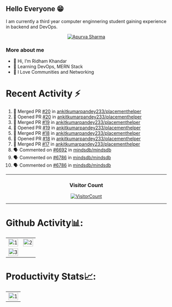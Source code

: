 
## Hello Everyone 😁 

I am currently a third year computer enginnering student gaining experience in backend and DevOps.

<p align="center"><a href="https://github.com/ryo-ma/github-profile-trophy"><img src="https://github-profile-trophy.vercel.app/?username=Rythm18&theme=dracula&column=4&margin-w=15&margin-h=15" alt="Apurva Sharma" /></a></p>


### More about me
- 👋 Hi, I’m Ridham Khandar
- 👀 Learning DevOps, MERN Stack
- 🌱 I Love Communities and Networking




# Recent Activity :zap:
<!--START_SECTION:activity-->
1. 🎉 Merged PR [#20](https://github.com/ankitkumarpandey233/placementhelper/pull/20) in [ankitkumarpandey233/placementhelper](https://github.com/ankitkumarpandey233/placementhelper)
2. 💪 Opened PR [#20](https://github.com/ankitkumarpandey233/placementhelper/pull/20) in [ankitkumarpandey233/placementhelper](https://github.com/ankitkumarpandey233/placementhelper)
3. 🎉 Merged PR [#19](https://github.com/ankitkumarpandey233/placementhelper/pull/19) in [ankitkumarpandey233/placementhelper](https://github.com/ankitkumarpandey233/placementhelper)
4. 💪 Opened PR [#19](https://github.com/ankitkumarpandey233/placementhelper/pull/19) in [ankitkumarpandey233/placementhelper](https://github.com/ankitkumarpandey233/placementhelper)
5. 🎉 Merged PR [#18](https://github.com/ankitkumarpandey233/placementhelper/pull/18) in [ankitkumarpandey233/placementhelper](https://github.com/ankitkumarpandey233/placementhelper)
6. 💪 Opened PR [#18](https://github.com/ankitkumarpandey233/placementhelper/pull/18) in [ankitkumarpandey233/placementhelper](https://github.com/ankitkumarpandey233/placementhelper)
7. 🎉 Merged PR [#17](https://github.com/ankitkumarpandey233/placementhelper/pull/17) in [ankitkumarpandey233/placementhelper](https://github.com/ankitkumarpandey233/placementhelper)
8. 🗣 Commented on [#6692](https://github.com/mindsdb/mindsdb/issues/6692#issuecomment-1623580349) in [mindsdb/mindsdb](https://github.com/mindsdb/mindsdb)
9. 🗣 Commented on [#6786](https://github.com/mindsdb/mindsdb/pull/6786#issuecomment-1623577721) in [mindsdb/mindsdb](https://github.com/mindsdb/mindsdb)
10. 🗣 Commented on [#6786](https://github.com/mindsdb/mindsdb/pull/6786#issuecomment-1623575885) in [mindsdb/mindsdb](https://github.com/mindsdb/mindsdb)
<!--END_SECTION:activity-->

 <hr>

<h3 align="center">Visitor Count</h3>
<a align="center" href="https://profile-counter.glitch.me/{Rythm18}/count.svg">
  
  ![VisitorCount](https://profile-counter.glitch.me/{Rythm18}/count.svg)  
  
</a>

<hr>

# Github Activity📊:

<table>
  <tr>
    <td><img src="https://github-readme-stats.vercel.app/api?username=Rythm18&theme=radical&show_icons=true"  display=block width=100% height=auto  alt="1" ></td>
    <td><img src="https://github-readme-stats.vercel.app/api/top-langs/?username=Rythm18&theme=radical&layout=compact&hide=Jupyter%20Notebook"  display=block width=100% height=auto  alt="2" ></td>
   </tr> 
   <tr>
      <td><img src="https://github-readme-streak-stats.herokuapp.com/?user=Rythm18&theme=tokyonight"  display=block width=100% height=auto alt="3" ></td>
     <td><!--START_SECTION:waka-->
<!--END_SECTION:waka-->
  </td>
  </tr>
</table>

# Productivity Stats📈:
<table>
  <tr>
    <td><img src="https://github-profile-summary-cards.vercel.app/api/cards/profile-details?username=Rythm18&theme=monokai"  display=block width=100% height=auto  alt="1" ></td>
   </tr>
</table>

<!---
Rythm18/Rythm18 is a ✨ special ✨ repository because its `README.md` (this file) appears on your GitHub profile.
You can click the Preview link to take a look at your changes.
--->
